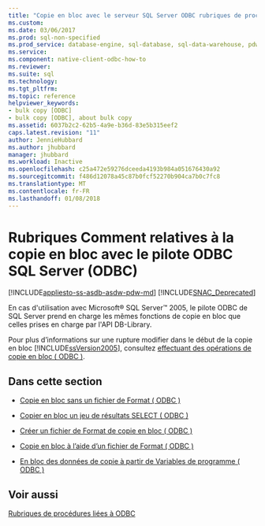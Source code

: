 ```yaml
---
title: "Copie en bloc avec le serveur SQL Server ODBC rubriques de procédures de pilote (ODBC) | Documents Microsoft"
ms.custom: 
ms.date: 03/06/2017
ms.prod: sql-non-specified
ms.prod_service: database-engine, sql-database, sql-data-warehouse, pdw
ms.service: 
ms.component: native-client-odbc-how-to
ms.reviewer: 
ms.suite: sql
ms.technology: 
ms.tgt_pltfrm: 
ms.topic: reference
helpviewer_keywords:
- bulk copy [ODBC]
- bulk copy [ODBC], about bulk copy
ms.assetid: 6037b2c2-62b5-4a9e-b36d-83e5b315eef2
caps.latest.revision: "11"
author: JennieHubbard
ms.author: jhubbard
manager: jhubbard
ms.workload: Inactive
ms.openlocfilehash: c25a472e59276dceeda4193b984a051676430a92
ms.sourcegitcommit: f486d12078a45c87b0fcf52270b904ca7b0c7fc8
ms.translationtype: MT
ms.contentlocale: fr-FR
ms.lasthandoff: 01/08/2018
---
```

# <a name="bulk-copying-with-the-sql-server-odbc-driver-how-to-topics-odbc"></a>Rubriques Comment relatives à la copie en bloc avec le pilote ODBC SQL Server (ODBC)
[!INCLUDE[appliesto-ss-asdb-asdw-pdw-md](../../../includes/appliesto-ss-asdb-asdw-pdw-md.md)]
[!INCLUDE[SNAC_Deprecated](../../../includes/snac-deprecated.md)]

  En cas d'utilisation avec Microsoft® SQL Server™ 2005, le pilote ODBC de SQL Server prend en charge les mêmes fonctions de copie en bloc que celles prises en charge par l'API DB-Library.  
  
 Pour plus d’informations sur une rupture modifier dans le début de la copie en bloc [!INCLUDE[ssVersion2005](../../../includes/ssversion2005-md.md)], consultez [effectuant des opérations de copie en bloc &#40; ODBC &#41;](../../../relational-databases/native-client-odbc-bulk-copy-operations/performing-bulk-copy-operations-odbc.md).  
  
## <a name="in-this-section"></a>Dans cette section  
  
-   [Copie en bloc sans un fichier de Format &#40; ODBC &#41;](../../../relational-databases/native-client-odbc-how-to/bulk-copy/bulk-copy-without-a-format-file-odbc.md)  
  
-   [Copier en bloc un jeu de résultats SELECT &#40; ODBC &#41;](../../../relational-databases/native-client-odbc-how-to/bulk-copy/bulk-copy-a-select-result-set-odbc.md)  
  
-   [Créer un fichier de Format de copie en bloc &#40; ODBC &#41;](../../../relational-databases/native-client-odbc-how-to/bulk-copy/create-a-bulk-copy-format-file-odbc.md)  
  
-   [Copie en bloc à l’aide d’un fichier de Format &#40; ODBC &#41;](../../../relational-databases/native-client-odbc-how-to/bulk-copy/bulk-copy-by-using-a-format-file-odbc.md)  
  
-   [En bloc des données de copie à partir de Variables de programme &#40; ODBC &#41;](../../../relational-databases/native-client-odbc-how-to/bulk-copy/bulk-copy-data-from-program-variables-odbc.md)  
  
## <a name="see-also"></a>Voir aussi  
 [Rubriques de procédures liées à ODBC](../../../relational-databases/native-client-odbc-how-to/odbc-how-to-topics.md)  
  
  
